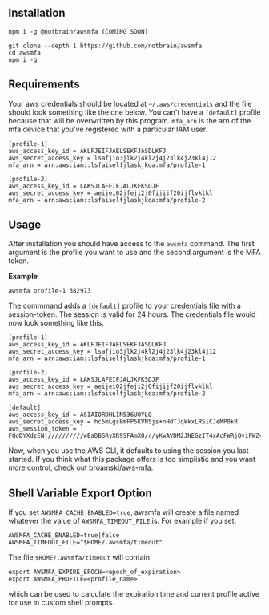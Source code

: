 ## Installation

```
npm i -g @notbrain/awsmfa (COMING SOON)
```

```
git clone --depth 1 https://github.com/notbrain/awsmfa
cd awsmfa
npm i -g
```

## Requirements

Your aws credentials should be located at `~/.aws/credentials` and the file should look something like the one below. You can't have a `[default]` profile because that will be overwritten by this program. `mfa_arn` is the arn of the mfa device that you've registered with a particular IAM user.

```
[profile-1]
aws_access_key_id = AKLFJEIFJAELSEKFJASDLKFJ
aws_secret_access_key = lsafjio3jlk2j4kl2j4j23lk4j23kl4j12
mfa_arn = arn:aws:iam::lsfaiselfjlaskjkda:mfa/profile-1

[profile-2]
aws_access_key_id = LAKSJLAFEIFJALJKFKSDJF
aws_secret_access_key = aeijei02jfeji2j0fijijf20ijflvklkl
mfa_arn = arn:aws:iam::lsfaiselfjlaskjkda:mfa/profile-2
```

## Usage

After installation you should have access to the `awsmfa` command. The first argument is the profile you want to use and the second argument is the MFA token.

**Example**

`awsmfa profile-1 382973`

The commmand adds a `[default]` profile to your credentials file with a session-token. The session is valid for 24 hours. The credentials file would now look something like this.

```
[profile-1]
aws_access_key_id = AKLFJEIFJAELSEKFJASDLKFJ
aws_secret_access_key = lsafjio3jlk2j4kl2j4j23lk4j23kl4j12
mfa_arn = arn:aws:iam::lsfaiselfjlaskjkda:mfa/profile-1

[profile-2]
aws_access_key_id = LAKSJLAFEIFJALJKFKSDJF
aws_secret_access_key = aeijei02jfeji2j0fijijf20ijflvklkl
mfa_arn = arn:aws:iam::lsfaiselfjlaskjkda:mfa/profile-2

[default]
aws_access_key_id = ASIAIORDHLIN536UOYLQ
aws_secret_access_key = hc5mLgs8mFP5KVN5js+nHdTJqkkxLRSiCJeMP0kR
aws_session_token = FQoDYXdzENj//////////wEaDBSRyXR9SFAmXO/r/yKwAVDM2JNEGzIT4xAcFWRjOviFWZvKsTr6IXi2gXwvRnGIHHYDLwp89m0CsKMmsR+olGfnUJCd8LoD9M5ckCPIZcu5tsSNibR/wVJV4Rnnhksw+ZXKs8vCzN28/0EWCKPorIBFyvb6TWHyEx6mko2YeZNrS+dJfG3j4Ss5M1jGo9x1tmavp4HW4dtVnqKwh0cJYnpJ6zur6XMIG9jlRsp+1LWg/cQrwVdHiPrN8Lca8PX2KLCr+dUF
```

Now, when you use the AWS CLI, it defaults to using the session you last started. If you think what this package offers is too simplistic and you want more control, check out [broamski/aws-mfa](https://github.com/broamski/aws-mfa).

## Shell Variable Export Option

If you set `AWSMFA_CACHE_ENABLED=true`, awsmfa will create a file named whatever the value of `AWSMFA_TIMEOUT_FILE` is. For example if you set:

```
AWSMFA_CACHE_ENABLED=true|false
AWSMFA_TIMEOUT_FILE="$HOME/.awsmfa/timeout"
```

The file `$HOME/.awsmfa/timeout` will contain

```
export AWSMFA_EXPIRE_EPOCH=<epoch_of_expiration>
export AWSMFA_PROFILE=<profile_name>
```

which can be used to calculate the expiration time and current profile active for use in custom shell prompts.
